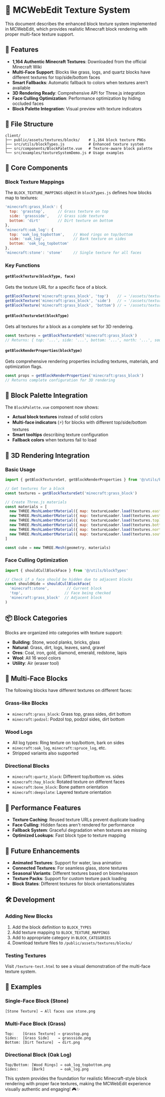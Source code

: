# 🎨 MCWebEdit Texture System

This document describes the enhanced block texture system implemented in MCWebEdit, which provides realistic Minecraft block rendering with proper multi-face texture support.

## 🚀 Features

- **1,164 Authentic Minecraft Textures**: Downloaded from the official Minecraft Wiki
- **Multi-Face Support**: Blocks like grass, logs, and quartz blocks have different textures for top/side/bottom faces
- **Smart Fallbacks**: Automatic fallback to colors when textures aren't available
- **3D Rendering Ready**: Comprehensive API for Three.js integration
- **Face Culling Optimization**: Performance optimization by hiding occluded faces
- **Block Palette Integration**: Visual preview with texture indicators

## 📁 File Structure

```
client/
├── public/assets/textures/blocks/    # 1,164 block texture PNGs
├── src/utils/blockTypes.js           # Enhanced texture system
├── src/components/BlockPalette.vue   # Texture-aware block palette
└── src/examples/textureSystemDemo.js # Usage examples
```

## 🧩 Core Components

### Block Texture Mappings

The `BLOCK_TEXTURE_MAPPINGS` object in `blockTypes.js` defines how blocks map to textures:

```javascript
'minecraft:grass_block': {
  top: 'grasstop',      // Grass texture on top
  side: 'grassside',    // Grass side texture  
  bottom: 'dirt'        // Dirt texture on bottom
},
'minecraft:oak_log': {
  top: 'oak_log_topbottom',    // Wood rings on top/bottom
  side: 'oak_log',             // Bark texture on sides
  bottom: 'oak_log_topbottom'
},
'minecraft:stone': 'stone'     // Single texture for all faces
```

### Key Functions

#### `getBlockTexture(blockType, face)`
Gets the texture URL for a specific face of a block.

```javascript
getBlockTexture('minecraft:grass_block', 'top')    // → '/assets/textures/blocks/grasstop.png'
getBlockTexture('minecraft:grass_block', 'side')   // → '/assets/textures/blocks/grassside.png'
getBlockTexture('minecraft:grass_block', 'bottom') // → '/assets/textures/blocks/dirt.png'
```

#### `getBlockTextureSet(blockType)`
Gets all textures for a block as a complete set for 3D rendering.

```javascript
const textures = getBlockTextureSet('minecraft:grass_block')
// Returns: { top: '...', side: '...', bottom: '...', north: '...', south: '...', east: '...', west: '...' }
```

#### `getBlockRenderProperties(blockType)`
Gets comprehensive rendering properties including textures, materials, and optimization flags.

```javascript
const props = getBlockRenderProperties('minecraft:grass_block')
// Returns complete configuration for 3D rendering
```

## 🎯 Block Palette Integration

The `BlockPalette.vue` component now shows:

- **Actual block textures** instead of solid colors
- **Multi-face indicators** (⚡) for blocks with different top/side/bottom textures  
- **Smart tooltips** describing texture configuration
- **Fallback colors** when textures fail to load

## 🔧 3D Rendering Integration

### Basic Usage

```javascript
import { getBlockTextureSet, getBlockRenderProperties } from '@/utils/blockTypes'

// Get textures for a block
const textures = getBlockTextureSet('minecraft:grass_block')

// Create Three.js materials
const materials = [
  new THREE.MeshLambertMaterial({ map: textureLoader.load(textures.east) }),
  new THREE.MeshLambertMaterial({ map: textureLoader.load(textures.west) }),
  new THREE.MeshLambertMaterial({ map: textureLoader.load(textures.top) }),
  new THREE.MeshLambertMaterial({ map: textureLoader.load(textures.bottom) }),
  new THREE.MeshLambertMaterial({ map: textureLoader.load(textures.north) }),
  new THREE.MeshLambertMaterial({ map: textureLoader.load(textures.south) })
]

const cube = new THREE.Mesh(geometry, materials)
```

### Face Culling Optimization

```javascript
import { shouldCullBlockFace } from '@/utils/blockTypes'

// Check if a face should be hidden due to adjacent blocks
const shouldHide = shouldCullBlockFace(
  'minecraft:stone',        // Current block
  'top',                   // Face being checked
  'minecraft:grass_block'  // Adjacent block
)
```

## 📦 Block Categories

Blocks are organized into categories with texture support:

- **Building**: Stone, wood planks, bricks, glass
- **Natural**: Grass, dirt, logs, leaves, sand, gravel
- **Ores**: Coal, iron, gold, diamond, emerald, redstone, lapis
- **Wool**: All 16 wool colors
- **Utility**: Air (eraser tool)

## 🎨 Multi-Face Blocks

The following blocks have different textures on different faces:

### Grass-like Blocks
- `minecraft:grass_block`: Grass top, grass sides, dirt bottom
- `minecraft:podzol`: Podzol top, podzol sides, dirt bottom

### Wood Logs  
- All log types: Ring texture on top/bottom, bark on sides
- `minecraft:oak_log`, `minecraft:spruce_log`, etc.
- Stripped variants also supported

### Directional Blocks
- `minecraft:quartz_block`: Different top/bottom vs. sides
- `minecraft:hay_block`: Rotated texture on different faces
- `minecraft:bone_block`: Bone pattern orientation
- `minecraft:deepslate`: Layered texture orientation

## 🚀 Performance Features

- **Texture Caching**: Reused texture URLs prevent duplicate loading
- **Face Culling**: Hidden faces aren't rendered for performance
- **Fallback System**: Graceful degradation when textures are missing
- **Optimized Lookups**: Fast block type to texture mapping

## 🔄 Future Enhancements

- **Animated Textures**: Support for water, lava animation
- **Connected Textures**: For seamless glass, stone textures
- **Seasonal Variants**: Different textures based on biome/season
- **Texture Packs**: Support for custom texture pack loading
- **Block States**: Different textures for block orientations/states

## 🛠️ Development

### Adding New Blocks

1. Add the block definition to `BLOCK_TYPES`
2. Add texture mapping to `BLOCK_TEXTURE_MAPPINGS`
3. Add to appropriate category in `BLOCK_CATEGORIES`
4. Download texture files to `/public/assets/textures/blocks/`

### Testing Textures

Visit `/texture-test.html` to see a visual demonstration of the multi-face texture system.

## 📸 Examples

### Single-Face Block (Stone)
```
[Stone Texture] → All faces use stone.png
```

### Multi-Face Block (Grass)
```
Top:    [Grass Texture] → grasstop.png
Sides:  [Grass Side]    → grassside.png  
Bottom: [Dirt Texture]  → dirt.png
```

### Directional Block (Oak Log)
```
Top/Bottom: [Wood Rings] → oak_log_topbottom.png
Sides:      [Bark]       → oak_log.png
```

This system provides the foundation for realistic Minecraft-style block rendering with proper face textures, making the MCWebEdit experience visually authentic and engaging! 🎮✨
